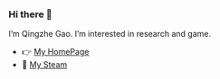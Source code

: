 ### Hi there 👋

I’m Qingzhe Gao. I’m interested in research and game. 


- 👉 [My HomePage](https://talegqz.github.io/)
- 🔭 [My Steam](https://steamcommunity.com/profiles/76561198109259673/)
<!--
**Talegqz/Talegqz** is a ✨ _special_ ✨ repository because its `README.md` (this file) appears on your GitHub profile.

Here are some ideas to get you started:

- 🔭 I’m currently working on ...
- 🌱 I’m currently learning ...
- 👯 I’m looking to collaborate on ...
- 🤔 I’m looking for help with ...
- 💬 Ask me about ...
- 📫 How to reach me: ...
- 😄 Pronouns: ...
- ⚡ Fun fact: ...
-->
